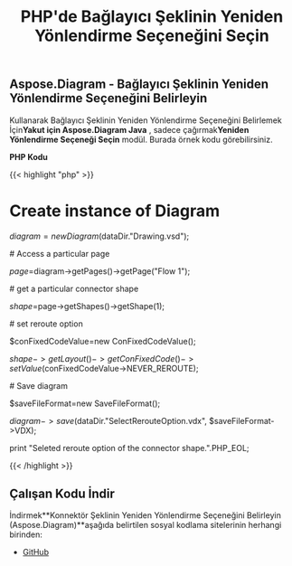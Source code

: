 ﻿---
title: PHP'de Bağlayıcı Şeklinin Yeniden Yönlendirme Seçeneğini Seçin
type: docs
weight: 90
url: /tr/java/select-reroute-option-of-the-connector-shape-in-php/
---
## **Aspose.Diagram - Bağlayıcı Şeklinin Yeniden Yönlendirme Seçeneğini Belirleyin**
 Kullanarak Bağlayıcı Şeklinin Yeniden Yönlendirme Seçeneğini Belirlemek İçin**Yakut için Aspose.Diagram Java** , sadece çağırmak**Yeniden Yönlendirme Seçeneği Seçin** modül. Burada örnek kodu görebilirsiniz.

**PHP Kodu**

{{< highlight "php" >}}

 # Create instance of Diagram

$diagram=new Diagram($dataDir."Drawing.vsd");

\# Access a particular page

$page=$diagram->getPages()->getPage("Flow 1");

\# get a particular connector shape

$shape=$page->getShapes()->getShape(1);

\# set reroute option

$conFixedCodeValue=new ConFixedCodeValue();

$shape->getLayout()->getConFixedCode()->setValue($conFixedCodeValue->NEVER_REROUTE);

\# Save diagram

$saveFileFormat=new SaveFileFormat();

$diagram->save($dataDir."SelectRerouteOption.vdx", $saveFileFormat->VDX);

print "Seleted reroute option of the connector shape.".PHP_EOL;

{{< /highlight >}}
## **Çalışan Kodu İndir**
 İndirmek**Konnektör Şeklinin Yeniden Yönlendirme Seçeneğini Belirleyin (Aspose.Diagram)**aşağıda belirtilen sosyal kodlama sitelerinin herhangi birinden:

- [GitHub](https://github.com/asposediagram/Aspose.Diagram-for-Java/blob/master/Plugins/Aspose_Diagram_Java_for_PHP/src/aspose/diagram/WorkingwithShapes/SelectRerouteOption.php)
